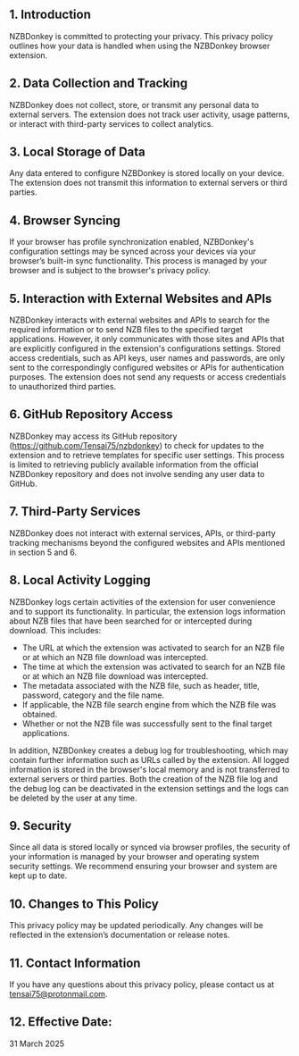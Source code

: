 ## 1. Introduction

NZBDonkey is committed to protecting your privacy. This privacy policy outlines how your data is handled when using the NZBDonkey browser extension.

## 2. Data Collection and Tracking

NZBDonkey does not collect, store, or transmit any personal data to external servers. The extension does not track user activity, usage patterns, or interact with third-party services to collect analytics.

## 3. Local Storage of Data

Any data entered to configure NZBDonkey is stored locally on your device. The extension does not transmit this information to external servers or third parties.

## 4. Browser Syncing

If your browser has profile synchronization enabled, NZBDonkey's configuration settings may be synced across your devices via your browser’s built-in sync functionality. This process is managed by your browser and is subject to the browser's privacy policy.

## 5. Interaction with External Websites and APIs

NZBDonkey interacts with external websites and APIs to search for the required information or to send NZB files to the specified target applications. However, it only communicates with those sites and APIs that are explicitly configured in the extension's configurations settings. Stored access credentials, such as API keys, user names and passwords, are only sent to the correspondingly configured websites or APIs for authentication purposes.
The extension does not send any requests or access credentials to unauthorized third parties.

## 6. GitHub Repository Access

NZBDonkey may access its GitHub repository (https://github.com/Tensai75/nzbdonkey) to check for updates to the extension and to retrieve templates for specific user settings. This process is limited to retrieving publicly available information from the official NZBDonkey repository and does not involve sending any user data to GitHub.

## 7. Third-Party Services

NZBDonkey does not interact with external services, APIs, or third-party tracking mechanisms beyond the configured websites and APIs mentioned in section 5 and 6.

## 8. Local Activity Logging

NZBDonkey logs certain activities of the extension for user convenience and to support its functionality. In particular, the extension logs information about NZB files that have been searched for or intercepted during download. This includes:

- The URL at which the extension was activated to search for an NZB file or at which an NZB file download was intercepted.
- The time at which the extension was activated to search for an NZB file or at which an NZB file download was intercepted.
- The metadata associated with the NZB file, such as header, title, password, category and the file name.
- If applicable, the NZB file search engine from which the NZB file was obtained.
- Whether or not the NZB file was successfully sent to the final target applications.

In addition, NZBDonkey creates a debug log for troubleshooting, which may contain further information such as URLs called by the extension.
All logged information is stored in the browser's local memory and is not transferred to external servers or third parties. Both the creation of the NZB file log and the debug log can be deactivated in the extension settings and the logs can be deleted by the user at any time.

## 9. Security

Since all data is stored locally or synced via browser profiles, the security of your information is managed by your browser and operating system security settings. We recommend ensuring your browser and system are kept up to date.

## 10. Changes to This Policy

This privacy policy may be updated periodically. Any changes will be reflected in the extension’s documentation or release notes.

## 11. Contact Information

If you have any questions about this privacy policy, please contact us at tensai75@protonmail.com.

## 12. Effective Date:

31 March 2025
